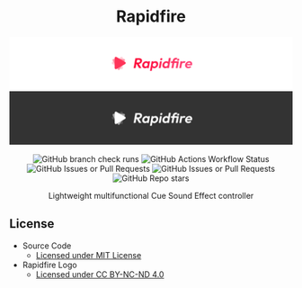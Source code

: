 <h1 align="center">Rapidfire</h1>

![Rapidfire Color Logo](./brand/rapidfire-color.png#gh-light-mode-only)
![Rapidfire White Logo](./brand/rapidfire-white.png#gh-dark-mode-only)

<div align="center">
  <img alt="GitHub branch check runs" src="https://img.shields.io/github/check-runs/pulsuite/rapidfire/main">
  <img alt="GitHub Actions Workflow Status" src="https://img.shields.io/github/actions/workflow/status/pulsuite/rapidfire/nightly-build.yaml?label=Nightly%20Build">
  <img alt="GitHub Issues or Pull Requests" src="https://img.shields.io/github/issues/pulsuite/rapidfire">
  <img alt="GitHub Issues or Pull Requests" src="https://img.shields.io/github/issues-pr/pulsuite/rapidfire">
  <img alt="GitHub Repo stars" src="https://img.shields.io/github/stars/pulsuite/rapidfire">
</div>

<p align="center">Lightweight multifunctional Cue Sound Effect controller</p>

## License
- Source Code
  - [Licensed under MIT License](./LICENSE)
- Rapidfire Logo
  - [Licensed under CC BY-NC-ND 4.0](./LICENSE-BRAND)
